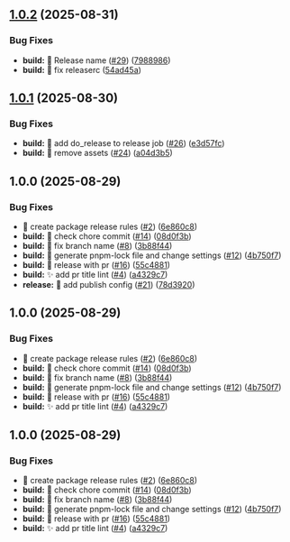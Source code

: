 ## [1.0.2](https://github.com/FlarianWeb/frontend-preset/compare/v1.0.1...v1.0.2) (2025-08-31)

### Bug Fixes

* **build:** :art: Release name ([#29](https://github.com/FlarianWeb/frontend-preset/issues/29)) ([7988986](https://github.com/FlarianWeb/frontend-preset/commit/7988986ee1dc88c38c5884e2fc13d8f94e2bf291))
* **build:** :bug: fix releaserc ([54ad45a](https://github.com/FlarianWeb/frontend-preset/commit/54ad45ab4be5c22b64e4244a5c62df3acb45d2c1))

## [1.0.1](https://github.com/FlarianWeb/frontend-preset/compare/v1.0.0...v1.0.1) (2025-08-30)

### Bug Fixes

* **build:** :bug: add do_release to release job ([#26](https://github.com/FlarianWeb/frontend-preset/issues/26)) ([e3d57fc](https://github.com/FlarianWeb/frontend-preset/commit/e3d57fcd14d00ae42cfe3be33b834197cb9c8f57))
* **build:** :bug: remove assets ([#24](https://github.com/FlarianWeb/frontend-preset/issues/24)) ([a04d3b5](https://github.com/FlarianWeb/frontend-preset/commit/a04d3b5befc2518c5fca6e48dddb069f1cc640e9))

## 1.0.0 (2025-08-29)

### Bug Fixes

* :rocket: create package release rules ([#2](https://github.com/FlarianWeb/frontend-preset/issues/2)) ([6e860c8](https://github.com/FlarianWeb/frontend-preset/commit/6e860c8fdab875820b3d4a8584c12a343adfc4f6))
* **build:** :bug: check chore commit ([#14](https://github.com/FlarianWeb/frontend-preset/issues/14)) ([08d0f3b](https://github.com/FlarianWeb/frontend-preset/commit/08d0f3bae4ddc8c0a4987db8b758475f98c404a7))
* **build:** :bug: fix branch name ([#8](https://github.com/FlarianWeb/frontend-preset/issues/8)) ([3b88f44](https://github.com/FlarianWeb/frontend-preset/commit/3b88f44408a1643beeac1c57fe7024cd9454281e))
* **build:** :bug: generate pnpm-lock file and change settings ([#12](https://github.com/FlarianWeb/frontend-preset/issues/12)) ([4b750f7](https://github.com/FlarianWeb/frontend-preset/commit/4b750f7c5971b7c74530abbaad458bdf5223011c))
* **build:** :bug: release with pr ([#16](https://github.com/FlarianWeb/frontend-preset/issues/16)) ([55c4881](https://github.com/FlarianWeb/frontend-preset/commit/55c4881d352cbee0693d82afaabe254082c06a18))
* **build:** :sparkles: add pr title lint ([#4](https://github.com/FlarianWeb/frontend-preset/issues/4)) ([a4329c7](https://github.com/FlarianWeb/frontend-preset/commit/a4329c77a9e8531328e9a67b8afab0d724081cb5))
* **release:** :bug: add publish config ([#21](https://github.com/FlarianWeb/frontend-preset/issues/21)) ([78d3920](https://github.com/FlarianWeb/frontend-preset/commit/78d3920ccfa4a30e80f9b03432c032761f3d30cb))

## 1.0.0 (2025-08-29)

### Bug Fixes

* :rocket: create package release rules ([#2](https://github.com/FlarianWeb/frontend-preset/issues/2)) ([6e860c8](https://github.com/FlarianWeb/frontend-preset/commit/6e860c8fdab875820b3d4a8584c12a343adfc4f6))
* **build:** :bug: check chore commit ([#14](https://github.com/FlarianWeb/frontend-preset/issues/14)) ([08d0f3b](https://github.com/FlarianWeb/frontend-preset/commit/08d0f3bae4ddc8c0a4987db8b758475f98c404a7))
* **build:** :bug: fix branch name ([#8](https://github.com/FlarianWeb/frontend-preset/issues/8)) ([3b88f44](https://github.com/FlarianWeb/frontend-preset/commit/3b88f44408a1643beeac1c57fe7024cd9454281e))
* **build:** :bug: generate pnpm-lock file and change settings ([#12](https://github.com/FlarianWeb/frontend-preset/issues/12)) ([4b750f7](https://github.com/FlarianWeb/frontend-preset/commit/4b750f7c5971b7c74530abbaad458bdf5223011c))
* **build:** :bug: release with pr ([#16](https://github.com/FlarianWeb/frontend-preset/issues/16)) ([55c4881](https://github.com/FlarianWeb/frontend-preset/commit/55c4881d352cbee0693d82afaabe254082c06a18))
* **build:** :sparkles: add pr title lint ([#4](https://github.com/FlarianWeb/frontend-preset/issues/4)) ([a4329c7](https://github.com/FlarianWeb/frontend-preset/commit/a4329c77a9e8531328e9a67b8afab0d724081cb5))

## 1.0.0 (2025-08-29)

### Bug Fixes

* :rocket: create package release rules ([#2](https://github.com/FlarianWeb/frontend-preset/issues/2)) ([6e860c8](https://github.com/FlarianWeb/frontend-preset/commit/6e860c8fdab875820b3d4a8584c12a343adfc4f6))
* **build:** :bug: check chore commit ([#14](https://github.com/FlarianWeb/frontend-preset/issues/14)) ([08d0f3b](https://github.com/FlarianWeb/frontend-preset/commit/08d0f3bae4ddc8c0a4987db8b758475f98c404a7))
* **build:** :bug: fix branch name ([#8](https://github.com/FlarianWeb/frontend-preset/issues/8)) ([3b88f44](https://github.com/FlarianWeb/frontend-preset/commit/3b88f44408a1643beeac1c57fe7024cd9454281e))
* **build:** :bug: generate pnpm-lock file and change settings ([#12](https://github.com/FlarianWeb/frontend-preset/issues/12)) ([4b750f7](https://github.com/FlarianWeb/frontend-preset/commit/4b750f7c5971b7c74530abbaad458bdf5223011c))
* **build:** :bug: release with pr ([#16](https://github.com/FlarianWeb/frontend-preset/issues/16)) ([55c4881](https://github.com/FlarianWeb/frontend-preset/commit/55c4881d352cbee0693d82afaabe254082c06a18))
* **build:** :sparkles: add pr title lint ([#4](https://github.com/FlarianWeb/frontend-preset/issues/4)) ([a4329c7](https://github.com/FlarianWeb/frontend-preset/commit/a4329c77a9e8531328e9a67b8afab0d724081cb5))
